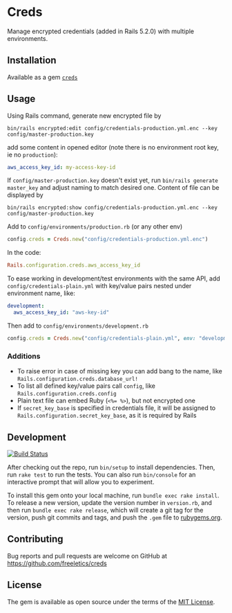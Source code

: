 # Creds

Manage encrypted credentials (added in Rails 5.2.0) with multiple environments.

## Installation

Available as a gem [`creds`](https://rubygems.org/gems/creds)

## Usage

Using Rails command, generate new encrypted file by
```
bin/rails encrypted:edit config/credentials-production.yml.enc --key config/master-production.key
```

add some content in opened editor (note there is no environment root key, ie no `production`):
```yaml
aws_access_key_id: my-access-key-id
```

If `config/master-production.key` doesn't exist yet, run `bin/rails generate master_key` and adjust naming to match desired one.
Content of file can be displayed by
```
bin/rails encrypted:show config/credentials-production.yml.enc --key config/master-production.key
```

Add to `config/environments/production.rb` (or any other env)
```ruby
config.creds = Creds.new("config/credentials-production.yml.enc")
```

In the code:
```ruby
Rails.configuration.creds.aws_access_key_id
```

To ease working in development/test environments with the same API, add `config/credentials-plain.yml` with key/value pairs
nested under environment name, like:
```yml
development:
  aws_access_key_id: "aws-key-id"
```

Then add to `config/environments/development.rb`
```ruby
config.creds = Creds.new("config/credentials-plain.yml", env: "development")
```

### Additions

* To raise error in case of missing key you can add bang to the name, like `Rails.configuration.creds.database_url!`
* To list all defined key/value pairs call `config`, like `Rails.configuration.creds.config`
* Plain text file can embed Ruby (`<%= %>`), but not encrypted one
* If `secret_key_base` is specified in credentials file, it will be assigned to `Rails.configuration.secret_key_base`, as it is required by Rails

## Development

[![Build Status](https://travis-ci.org/freeletics/creds.svg?branch=master)](https://travis-ci.org/freeletics/creds)

After checking out the repo, run `bin/setup` to install dependencies. Then, run `rake test` to run the tests. You can also run `bin/console` for an interactive prompt that will allow you to experiment.

To install this gem onto your local machine, run `bundle exec rake install`. To release a new version, update the version number in `version.rb`, and then run `bundle exec rake release`, which will create a git tag for the version, push git commits and tags, and push the `.gem` file to [rubygems.org](https://rubygems.org).

## Contributing

Bug reports and pull requests are welcome on GitHub at https://github.com/freeletics/creds

## License

The gem is available as open source under the terms of the [MIT License](https://opensource.org/licenses/MIT).
